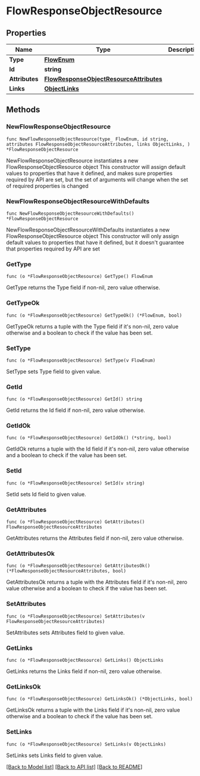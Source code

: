 # FlowResponseObjectResource

## Properties

Name | Type | Description | Notes
------------ | ------------- | ------------- | -------------
**Type** | [**FlowEnum**](FlowEnum.md) |  | 
**Id** | **string** |  | 
**Attributes** | [**FlowResponseObjectResourceAttributes**](FlowResponseObjectResourceAttributes.md) |  | 
**Links** | [**ObjectLinks**](ObjectLinks.md) |  | 

## Methods

### NewFlowResponseObjectResource

`func NewFlowResponseObjectResource(type_ FlowEnum, id string, attributes FlowResponseObjectResourceAttributes, links ObjectLinks, ) *FlowResponseObjectResource`

NewFlowResponseObjectResource instantiates a new FlowResponseObjectResource object
This constructor will assign default values to properties that have it defined,
and makes sure properties required by API are set, but the set of arguments
will change when the set of required properties is changed

### NewFlowResponseObjectResourceWithDefaults

`func NewFlowResponseObjectResourceWithDefaults() *FlowResponseObjectResource`

NewFlowResponseObjectResourceWithDefaults instantiates a new FlowResponseObjectResource object
This constructor will only assign default values to properties that have it defined,
but it doesn't guarantee that properties required by API are set

### GetType

`func (o *FlowResponseObjectResource) GetType() FlowEnum`

GetType returns the Type field if non-nil, zero value otherwise.

### GetTypeOk

`func (o *FlowResponseObjectResource) GetTypeOk() (*FlowEnum, bool)`

GetTypeOk returns a tuple with the Type field if it's non-nil, zero value otherwise
and a boolean to check if the value has been set.

### SetType

`func (o *FlowResponseObjectResource) SetType(v FlowEnum)`

SetType sets Type field to given value.


### GetId

`func (o *FlowResponseObjectResource) GetId() string`

GetId returns the Id field if non-nil, zero value otherwise.

### GetIdOk

`func (o *FlowResponseObjectResource) GetIdOk() (*string, bool)`

GetIdOk returns a tuple with the Id field if it's non-nil, zero value otherwise
and a boolean to check if the value has been set.

### SetId

`func (o *FlowResponseObjectResource) SetId(v string)`

SetId sets Id field to given value.


### GetAttributes

`func (o *FlowResponseObjectResource) GetAttributes() FlowResponseObjectResourceAttributes`

GetAttributes returns the Attributes field if non-nil, zero value otherwise.

### GetAttributesOk

`func (o *FlowResponseObjectResource) GetAttributesOk() (*FlowResponseObjectResourceAttributes, bool)`

GetAttributesOk returns a tuple with the Attributes field if it's non-nil, zero value otherwise
and a boolean to check if the value has been set.

### SetAttributes

`func (o *FlowResponseObjectResource) SetAttributes(v FlowResponseObjectResourceAttributes)`

SetAttributes sets Attributes field to given value.


### GetLinks

`func (o *FlowResponseObjectResource) GetLinks() ObjectLinks`

GetLinks returns the Links field if non-nil, zero value otherwise.

### GetLinksOk

`func (o *FlowResponseObjectResource) GetLinksOk() (*ObjectLinks, bool)`

GetLinksOk returns a tuple with the Links field if it's non-nil, zero value otherwise
and a boolean to check if the value has been set.

### SetLinks

`func (o *FlowResponseObjectResource) SetLinks(v ObjectLinks)`

SetLinks sets Links field to given value.



[[Back to Model list]](../README.md#documentation-for-models) [[Back to API list]](../README.md#documentation-for-api-endpoints) [[Back to README]](../README.md)


